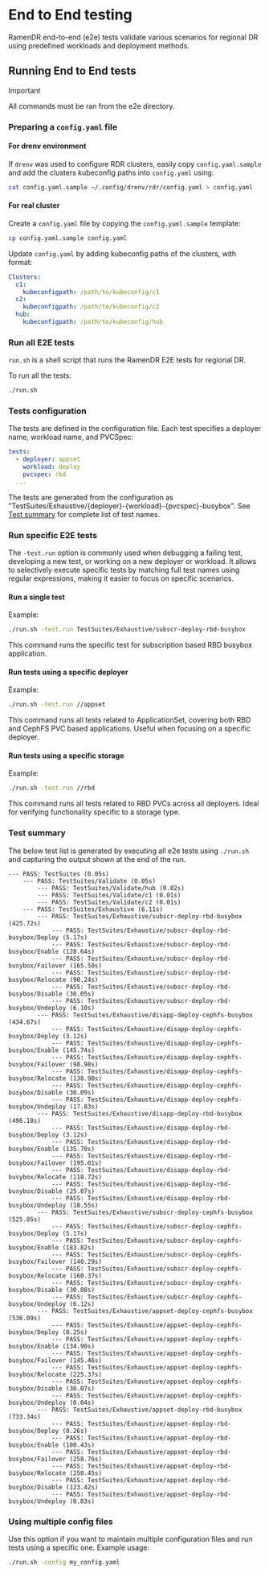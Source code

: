 <!--
SPDX-FileCopyrightText: The RamenDR authors
SPDX-License-Identifier: Apache-2.0
-->

# End to End testing

RamenDR end-to-end (e2e) tests validate various scenarios for regional DR
using predefined workloads and deployment methods.

## Running End to End tests

> [!IMPORTANT]
> All commands must be ran from the e2e directory.

### Preparing a `config.yaml` file

#### For drenv environment

If `drenv` was used to configure RDR clusters, easily copy `config.yaml.sample`
and add the clusters kubeconfig paths into `config.yaml` using:

```sh
cat config.yaml.sample ~/.config/drenv/rdr/config.yaml > config.yaml
```

#### For real cluster

Create a `config.yaml` file by copying the `config.yaml.sample` template:

```sh
cp config.yaml.sample config.yaml
```

Update `config.yaml` by adding kubeconfig paths of the clusters, with format:

```yaml
Clusters:
  c1:
    kubeconfigpath: /path/to/kubeconfig/c1
  c2:
    kubeconfigpath: /path/to/kubeconfig/c2
  hub:
    kubeconfigpath: /path/to/kubeconfig/hub
```

### Run all E2E tests

`run.sh` is a shell script that runs the RamenDR E2E tests for regional DR.

To run all the tests:

```sh
./run.sh
```

### Tests configuration

The tests are defined in the configuration file. Each test specifies a deployer
name, workload name, and PVCSpec:

```yaml
tests:
  - deployer: appset
    workload: deploy
    pvcspec: rbd
  ...
```

The tests are generated from the configuration as
"TestSuites/Exhaustive/{deployer}-{workload}-{pvcspec}-busybox".
See [Test summary](#test-summary) for complete list of test names.

### Run specific E2E tests

The `-test.run` option is commonly used when debugging a failing test, developing
a new test, or working on a new deployer or workload. It allows to selectively
execute specific tests by matching full test names using regular expressions,
making it easier to focus on specific scenarios.

#### Run a single test

Example:

```sh
./run.sh -test.run TestSuites/Exhaustive/subscr-deploy-rbd-busybox
```

This command runs the specific test for subscription based RBD busybox application.

#### Run tests using a specific deployer

Example:

```sh
./run.sh -test.run //appset
```

This command runs all tests related to ApplicationSet, covering both RBD and
CephFS PVC based applications. Useful when focusing on a specific deployer.

#### Run tests using a specific storage

Example:

```sh
./run.sh -test.run //rbd
```

This command runs all tests related to RBD PVCs across all deployers.
Ideal for verifying functionality specific to a storage type.

### Test summary

The below test list is generated by executing all e2e tests using `./run.sh`
and capturing the output shown at the end of the run.

```console
--- PASS: TestSuites (0.05s)
    --- PASS: TestSuites/Validate (0.05s)
        --- PASS: TestSuites/Validate/hub (0.02s)
        --- PASS: TestSuites/Validate/c1 (0.01s)
        --- PASS: TestSuites/Validate/c2 (0.01s)
    --- PASS: TestSuites/Exhaustive (6.11s)
        --- PASS: TestSuites/Exhaustive/subscr-deploy-rbd-busybox (425.72s)
            --- PASS: TestSuites/Exhaustive/subscr-deploy-rbd-busybox/Deploy (5.17s)
            --- PASS: TestSuites/Exhaustive/subscr-deploy-rbd-busybox/Enable (128.64s)
            --- PASS: TestSuites/Exhaustive/subscr-deploy-rbd-busybox/Failover (165.50s)
            --- PASS: TestSuites/Exhaustive/subscr-deploy-rbd-busybox/Relocate (90.24s)
            --- PASS: TestSuites/Exhaustive/subscr-deploy-rbd-busybox/Disable (30.05s)
            --- PASS: TestSuites/Exhaustive/subscr-deploy-rbd-busybox/Undeploy (6.10s)
        --- PASS: TestSuites/Exhaustive/disapp-deploy-cephfs-busybox (434.67s)
            --- PASS: TestSuites/Exhaustive/disapp-deploy-cephfs-busybox/Deploy (3.12s)
            --- PASS: TestSuites/Exhaustive/disapp-deploy-cephfs-busybox/Enable (145.74s)
            --- PASS: TestSuites/Exhaustive/disapp-deploy-cephfs-busybox/Failover (98.98s)
            --- PASS: TestSuites/Exhaustive/disapp-deploy-cephfs-busybox/Relocate (138.90s)
            --- PASS: TestSuites/Exhaustive/disapp-deploy-cephfs-busybox/Disable (30.09s)
            --- PASS: TestSuites/Exhaustive/disapp-deploy-cephfs-busybox/Undeploy (17.83s)
        --- PASS: TestSuites/Exhaustive/disapp-deploy-rbd-busybox (496.18s)
            --- PASS: TestSuites/Exhaustive/disapp-deploy-rbd-busybox/Deploy (3.12s)
            --- PASS: TestSuites/Exhaustive/disapp-deploy-rbd-busybox/Enable (135.70s)
            --- PASS: TestSuites/Exhaustive/disapp-deploy-rbd-busybox/Failover (195.01s)
            --- PASS: TestSuites/Exhaustive/disapp-deploy-rbd-busybox/Relocate (118.72s)
            --- PASS: TestSuites/Exhaustive/disapp-deploy-rbd-busybox/Disable (25.07s)
            --- PASS: TestSuites/Exhaustive/disapp-deploy-rbd-busybox/Undeploy (18.55s)
        --- PASS: TestSuites/Exhaustive/subscr-deploy-cephfs-busybox (525.85s)
            --- PASS: TestSuites/Exhaustive/subscr-deploy-cephfs-busybox/Deploy (5.17s)
            --- PASS: TestSuites/Exhaustive/subscr-deploy-cephfs-busybox/Enable (183.82s)
            --- PASS: TestSuites/Exhaustive/subscr-deploy-cephfs-busybox/Failover (140.29s)
            --- PASS: TestSuites/Exhaustive/subscr-deploy-cephfs-busybox/Relocate (160.37s)
            --- PASS: TestSuites/Exhaustive/subscr-deploy-cephfs-busybox/Disable (30.08s)
            --- PASS: TestSuites/Exhaustive/subscr-deploy-cephfs-busybox/Undeploy (6.12s)
        --- PASS: TestSuites/Exhaustive/appset-deploy-cephfs-busybox (536.09s)
            --- PASS: TestSuites/Exhaustive/appset-deploy-cephfs-busybox/Deploy (0.25s)
            --- PASS: TestSuites/Exhaustive/appset-deploy-cephfs-busybox/Enable (134.90s)
            --- PASS: TestSuites/Exhaustive/appset-deploy-cephfs-busybox/Failover (145.46s)
            --- PASS: TestSuites/Exhaustive/appset-deploy-cephfs-busybox/Relocate (225.37s)
            --- PASS: TestSuites/Exhaustive/appset-deploy-cephfs-busybox/Disable (30.07s)
            --- PASS: TestSuites/Exhaustive/appset-deploy-cephfs-busybox/Undeploy (0.04s)
        --- PASS: TestSuites/Exhaustive/appset-deploy-rbd-busybox (733.34s)
            --- PASS: TestSuites/Exhaustive/appset-deploy-rbd-busybox/Deploy (0.26s)
            --- PASS: TestSuites/Exhaustive/appset-deploy-rbd-busybox/Enable (100.43s)
            --- PASS: TestSuites/Exhaustive/appset-deploy-rbd-busybox/Failover (258.76s)
            --- PASS: TestSuites/Exhaustive/appset-deploy-rbd-busybox/Relocate (250.45s)
            --- PASS: TestSuites/Exhaustive/appset-deploy-rbd-busybox/Disable (123.42s)
            --- PASS: TestSuites/Exhaustive/appset-deploy-rbd-busybox/Undeploy (0.03s)
```

### Using multiple config files

Use this option if you want to maintain multiple configuration files and run
tests using a specific one. Example usage:

```sh
./run.sh -config my_config.yaml
```
